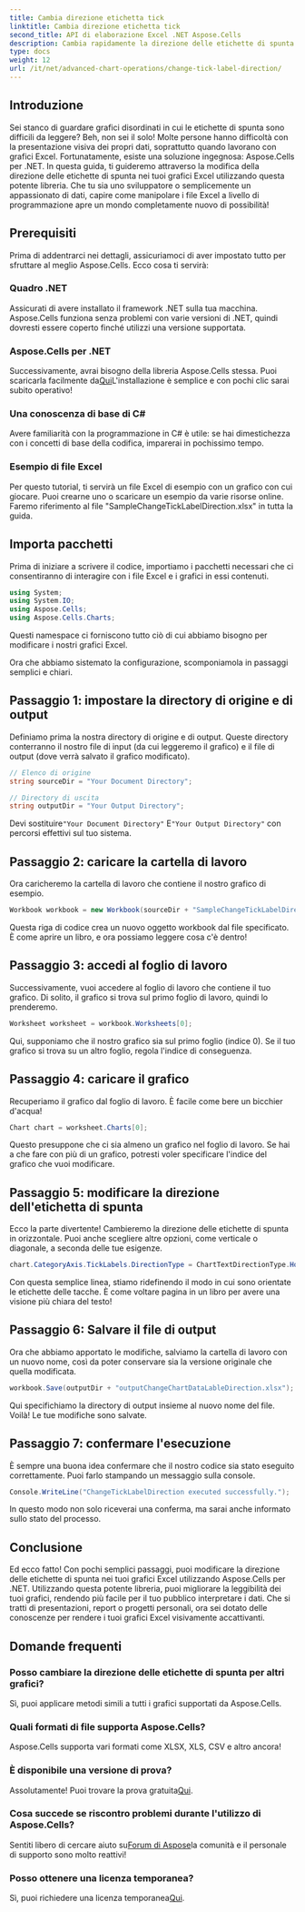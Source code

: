 ```yaml
---
title: Cambia direzione etichetta tick
linktitle: Cambia direzione etichetta tick
second_title: API di elaborazione Excel .NET Aspose.Cells
description: Cambia rapidamente la direzione delle etichette di spunta nei grafici Excel con Aspose.Cells per .NET. Segui questa guida per un'implementazione senza problemi.
type: docs
weight: 12
url: /it/net/advanced-chart-operations/change-tick-label-direction/
---
```

## Introduzione

Sei stanco di guardare grafici disordinati in cui le etichette di spunta sono difficili da leggere? Beh, non sei il solo! Molte persone hanno difficoltà con la presentazione visiva dei propri dati, soprattutto quando lavorano con grafici Excel. Fortunatamente, esiste una soluzione ingegnosa: Aspose.Cells per .NET. In questa guida, ti guideremo attraverso la modifica della direzione delle etichette di spunta nei tuoi grafici Excel utilizzando questa potente libreria. Che tu sia uno sviluppatore o semplicemente un appassionato di dati, capire come manipolare i file Excel a livello di programmazione apre un mondo completamente nuovo di possibilità!

## Prerequisiti

Prima di addentrarci nei dettagli, assicuriamoci di aver impostato tutto per sfruttare al meglio Aspose.Cells. Ecco cosa ti servirà:

### Quadro .NET

Assicurati di avere installato il framework .NET sulla tua macchina. Aspose.Cells funziona senza problemi con varie versioni di .NET, quindi dovresti essere coperto finché utilizzi una versione supportata.

### Aspose.Cells per .NET

Successivamente, avrai bisogno della libreria Aspose.Cells stessa. Puoi scaricarla facilmente da[Qui](https://releases.aspose.com/cells/net/)L'installazione è semplice e con pochi clic sarai subito operativo!

### Una conoscenza di base di C#

Avere familiarità con la programmazione in C# è utile: se hai dimestichezza con i concetti di base della codifica, imparerai in pochissimo tempo. 

### Esempio di file Excel

Per questo tutorial, ti servirà un file Excel di esempio con un grafico con cui giocare. Puoi crearne uno o scaricare un esempio da varie risorse online. Faremo riferimento al file "SampleChangeTickLabelDirection.xlsx" in tutta la guida.

## Importa pacchetti

Prima di iniziare a scrivere il codice, importiamo i pacchetti necessari che ci consentiranno di interagire con i file Excel e i grafici in essi contenuti.

```csharp
using System;
using System.IO;
using Aspose.Cells;
using Aspose.Cells.Charts;
```

Questi namespace ci forniscono tutto ciò di cui abbiamo bisogno per modificare i nostri grafici Excel. 

Ora che abbiamo sistemato la configurazione, scomponiamola in passaggi semplici e chiari.

## Passaggio 1: impostare la directory di origine e di output

Definiamo prima la nostra directory di origine e di output. Queste directory conterranno il nostro file di input (da cui leggeremo il grafico) e il file di output (dove verrà salvato il grafico modificato).

```csharp
// Elenco di origine
string sourceDir = "Your Document Directory";

// Directory di uscita
string outputDir = "Your Output Directory";
```

 Devi sostituire`"Your Document Directory"` E`"Your Output Directory"` con percorsi effettivi sul tuo sistema. 

## Passaggio 2: caricare la cartella di lavoro

Ora caricheremo la cartella di lavoro che contiene il nostro grafico di esempio. 

```csharp
Workbook workbook = new Workbook(sourceDir + "SampleChangeTickLabelDirection.xlsx");
```

Questa riga di codice crea un nuovo oggetto workbook dal file specificato. È come aprire un libro, e ora possiamo leggere cosa c'è dentro!

## Passaggio 3: accedi al foglio di lavoro

Successivamente, vuoi accedere al foglio di lavoro che contiene il tuo grafico. Di solito, il grafico si trova sul primo foglio di lavoro, quindi lo prenderemo.

```csharp
Worksheet worksheet = workbook.Worksheets[0];
```

Qui, supponiamo che il nostro grafico sia sul primo foglio (indice 0). Se il tuo grafico si trova su un altro foglio, regola l'indice di conseguenza. 

## Passaggio 4: caricare il grafico

Recuperiamo il grafico dal foglio di lavoro. È facile come bere un bicchier d'acqua!

```csharp
Chart chart = worksheet.Charts[0];
```

Questo presuppone che ci sia almeno un grafico nel foglio di lavoro. Se hai a che fare con più di un grafico, potresti voler specificare l'indice del grafico che vuoi modificare.

## Passaggio 5: modificare la direzione dell'etichetta di spunta

Ecco la parte divertente! Cambieremo la direzione delle etichette di spunta in orizzontale. Puoi anche scegliere altre opzioni, come verticale o diagonale, a seconda delle tue esigenze.

```csharp
chart.CategoryAxis.TickLabels.DirectionType = ChartTextDirectionType.Horizontal;
```

Con questa semplice linea, stiamo ridefinendo il modo in cui sono orientate le etichette delle tacche. È come voltare pagina in un libro per avere una visione più chiara del testo!

## Passaggio 6: Salvare il file di output

Ora che abbiamo apportato le modifiche, salviamo la cartella di lavoro con un nuovo nome, così da poter conservare sia la versione originale che quella modificata.

```csharp
workbook.Save(outputDir + "outputChangeChartDataLableDirection.xlsx");
```

Qui specifichiamo la directory di output insieme al nuovo nome del file. Voilà! Le tue modifiche sono salvate.

## Passaggio 7: confermare l'esecuzione

È sempre una buona idea confermare che il nostro codice sia stato eseguito correttamente. Puoi farlo stampando un messaggio sulla console.

```csharp
Console.WriteLine("ChangeTickLabelDirection executed successfully.");
```

In questo modo non solo riceverai una conferma, ma sarai anche informato sullo stato del processo. 

## Conclusione

Ed ecco fatto! Con pochi semplici passaggi, puoi modificare la direzione delle etichette di spunta nei tuoi grafici Excel utilizzando Aspose.Cells per .NET. Utilizzando questa potente libreria, puoi migliorare la leggibilità dei tuoi grafici, rendendo più facile per il tuo pubblico interpretare i dati. Che si tratti di presentazioni, report o progetti personali, ora sei dotato delle conoscenze per rendere i tuoi grafici Excel visivamente accattivanti.

## Domande frequenti

### Posso cambiare la direzione delle etichette di spunta per altri grafici?  
Sì, puoi applicare metodi simili a tutti i grafici supportati da Aspose.Cells.

### Quali formati di file supporta Aspose.Cells?  
Aspose.Cells supporta vari formati come XLSX, XLS, CSV e altro ancora!

### È disponibile una versione di prova?  
 Assolutamente! Puoi trovare la prova gratuita[Qui](https://releases.aspose.com/).

### Cosa succede se riscontro problemi durante l'utilizzo di Aspose.Cells?  
 Sentiti libero di cercare aiuto su[Forum di Aspose](https://forum.aspose.com/c/cells/9)la comunità e il personale di supporto sono molto reattivi!

### Posso ottenere una licenza temporanea?  
 Sì, puoi richiedere una licenza temporanea[Qui](https://purchase.aspose.com/temporary-license/).
